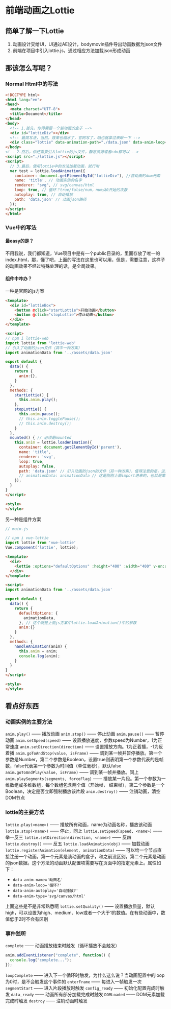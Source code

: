 # 前端动画之Lottie

## 简单了解一下Lottie

1. 动画设计交给UI，UI通过AE设计，bodymovin插件导出动画数据为json文件
2. 前端在项目中引入lottie.js，通过相应方法加载json形成动画

## 那该怎么写呢？

### Normal Html中的写法

```html
<!DOCTYPE html>
<html lang="en">
<head>
  <meta charset="UTF-8">
  <title>Document</title>
</head>
<body>
  <!-- 1.首先，你得需要一个装动画的盒子 -->
  <div id="lottieDiv"></div>
  <!-- 最简写法，当然，效果也缩水了，官网写了，咱也就拿过来瞅一下 -->
  <div class="lottie" data-animation-path="./data.json" data-anim-loop="true"></div>
</body>
<!-- 2.然后，你还需要引入lottie的js文件，静态资源或者cdn都可以 -->
<script src="./lottie.js"></script>
<script>
  // 3.最后，使用lottie中的方法加载动画，就行啦
  var test = lottie.loadAnimation({
    container: document.getElementById("lottieDiv"), //装动画的dom元素
    name: 'title', // 动画实例的名字
    renderer: "svg", // svg/canvas/html
    loop: true, // 循环？true/false/num，num从0开始的次数
    autoplay: true, // 自动播放
    path: 'data.json' // 动画json路径
  });
</script>
</html>
```

### Vue中的写法

#### 最easy的是？

不用我说，我们都知道，Vue项目中是有一个public目录的，里面存放了唯一的index.html，那，懂了吧，上面的写法在这里也可以用，但是，需要注意，这样子的动画效果不经过特殊处理的话，是全局效果。

#### 组件中咋办？

一种是官网的js方案

```html
<template>
  <div id="lottieBox">
    <button @click="startLottie">开始动画</button>
    <button @click="stopLottie">停止动画</button>
  </div>
</template>

<script>
// npm i lottie-web
import lottie from 'lottie-web'
// 引入了动画的json文件（其中一种方案）
import animationData from '../assets/data.json'

export default {
  data() {
    return {
      anim:{},
    }
  },
  methods: {
    startLottie() {
      this.anim.play();
    },
    stopLottie() {
      this.anim.pause();
      // this.anim.togglePause();
      // this.anim.destroy();
    }
  },
  mounted() { // 必须是mounted
    this.anim = lottie.loadAnimation({
      container: document.getElementById('parent'),
      name: 'title',
      renderer: 'svg',
      loop: true,
      autoplay: false,
      path: 'data.json' // 引入动画的json的文件（另一种方案），值得注意的是，这里data.json还是放在assets目录中，但是，当前vue文件在views目录中，而views和assets是同级目录，但引入的时候是不需要写前缀路径的
      // animationData: animationData // 这是刚刚上面import进来的，也就是第一种json引入方案
    });
  }
}
</script>

<style>
</style>
```

另一种是组件方案

```javascript
// main.js

// npm i vue-lottie
import lottie from 'vue-lottie'
Vue.component('lottie', lottie);
```

```html
<template>
  <div>
    <lottie :options="defaultOptions" :height="400" :width="400" v-on:animCreated="handleAnimation"/>
  </div>
</template>

<script>
import animationData from '../assets/data.json'

export default {
  data() {
    return {
      defaultOptions: {
        animationData,
      }, // 这个就是上面js方案中lottie.loadAnimation()中的参数
      anim:{}
    }
  },
  methods: {
    handleAnimation(anim) {
      this.anim = anim;
      console.log(anim);
    }
  }
}
</script>

<style>
</style>
```

## 看点好东西

### 动画实例的主要方法

`anim.play()` —— 播放动画
`anim.stop()` —— 停止动画
`anim.pause()` —— 暂停动画
`anim.setSpeed(speed)` —— 设置播放速度，参数speed为Number，1为正常速度
`anim.setDirection(direction)` —— 设置播放方向。1为正着播，-1为反着播
`anim.goToAndStop(value, isFrame)` —— 调到某一帧并暂停播放。第一个参数是Number，第二个参数是Boolean，设置true则表明第一个参数代表的是帧数，false代表第一个参数为时间值（单位毫秒），默认false
`anim.goToAndPlay(value, isFrame)` —— 调到某一帧并播放。同上
`anim.playSegments(segments, forceFlag)` —— 播放某一片段。第一个参数为一维数组或多维数组，每个数组包含两个值（开始帧， 结束帧），第二个参数是一个Boolean，决定是否立即强制播放该片段
`anim.destroy()` —— 注销动画，清空DOM节点

### lottie的主要方法

`lottie.play(<name>)` —— 播放所有动画，name为动画名称，播放该动画
`lottie.stop(<name>)` —— 停止，同上
`lottie.setSpeed(speed, <name>)` —— 举一反三
`lottie.setDirection(direction, <name>)` —— 反四
`lottie.destroy()` —— 反五
`lottie.loadAnimation(obj)` —— 加载动画
`lottie.registerAnimation(element, animationData)` —— 可以给一个节点直接注册一个动画。第一个元素是装动画的盒子，和之前没区别，第二个元素是动画的json数据。这个方法的动画默认配置项需要写在页面中的指定元素上。属性如下：

* `data-anim-name='动画名'`
* `data-anim-loop='循环?'`
* `data-anim-autoplay='自动播放?'`
* `data-anim-type='svg/canvas/html'`

上面这些是不是非常熟悉啊
`lottie.setQuality()` —— 设置播放质量，默认high，可以设置为high、medium、low或者一个大于1的数值。在有些动画中，数值低于2时不会有区别

### 事件监听

`complete` —— 动画播放结束时触发（循环播放不会触发）

```javascript
anim.addEventListener("complete", function() {
  console.log("complete...");
});
```

`loopComplete` —— 进入下一个循环时触发，为什么这么说？当动画配置中的loop为0时，是不会触发这个事件的
`enterFrame` —— 每进入一帧触发一次
`segmentStart` —— 进入片段播放时触发
`config_ready` —— 初始化配置完成时触发
`data_ready` —— 动画所有部分加载完成时触发
`DOMLoaded` —— DOM元素加载完成时触发
`destroy` —— 注销动画时触发